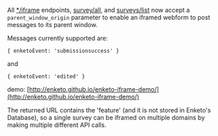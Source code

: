 All [*/iframe](http://apidocs.enketo.org/v2/#post-survey-iframe) endpoints, [survey/all](http://apidocs.enketo.org/v2/#post-survey-all), and [surveys/list](http://apidocs.enketo.org/v2/#post-surveys-list) now accept a `parent_window_origin` parameter to enable an iframed webform to post messages to its parent window.

Messages currently supported are:

```
{ enketoEvent: 'submissionsuccess' }
```

and 

```
{ enketoEvent: 'edited' } 
```

demo: [http://enketo.github.io/enketo-iframe-demo/](http://enketo.github.io/enketo-iframe-demo/)

The returned URL contains the 'feature' (and it is not stored in Enketo's Database), so a single survey can be iframed on multiple domains by making multiple different API calls.
